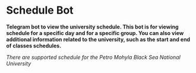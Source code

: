 # Schedule Bot

**Telegram bot to view the university schedule. This bot is for viewing schedule for a specific day and for a specific group. You can also view additional information related to the university, such as the start and end of classes schedules.**

*There are supported schedule for the Petro Mohyla Black Sea National University*
